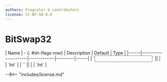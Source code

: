 ```yaml
---
authors: Fragcolor & contributors
license: CC-BY-SA-4.0
---
```



# BitSwap32

<div class="sh-parameters" markdown="1">
| Name | - {: #sh-flags-row} | Description | Default | Type |
|------|---------------------|-------------|---------|------|
| `<input>` || | | `Int` |
| `<output>` || | | `Int` |

</div>



--8<-- "includes/license.md"
